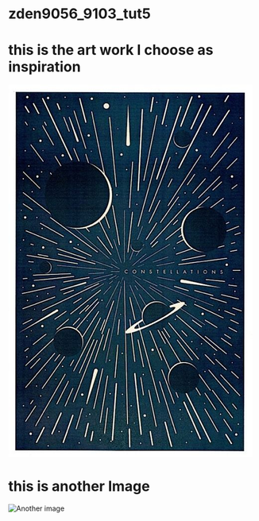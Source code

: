 # zden9056_9103_tut5

# this is the art work I choose as inspiration
![This is the Inspiration Artwork](assets/week8quiz.jpg "Inspiration Artworks")

# this is another Image
![Another image](assets/shiprock.avif "different image")


